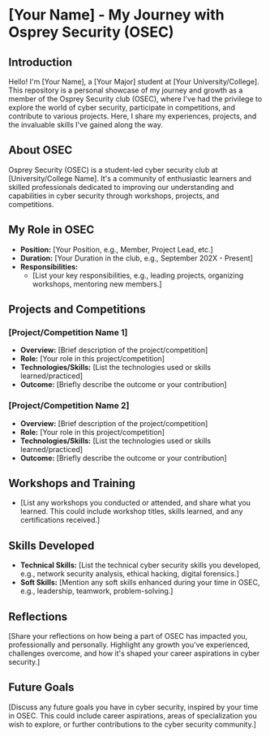 # [Your Name] - My Journey with Osprey Security (OSEC)

## Introduction

Hello! I'm [Your Name], a [Your Major] student at [Your University/College]. This repository is a personal showcase of my journey and growth as a member of the Osprey Security club (OSEC), where I've had the privilege to explore the world of cyber security, participate in competitions, and contribute to various projects. Here, I share my experiences, projects, and the invaluable skills I've gained along the way.

## About OSEC

Osprey Security (OSEC) is a student-led cyber security club at [University/College Name]. It's a community of enthusiastic learners and skilled professionals dedicated to improving our understanding and capabilities in cyber security through workshops, projects, and competitions.

## My Role in OSEC

- **Position:** [Your Position, e.g., Member, Project Lead, etc.]
- **Duration:** [Your Duration in the club, e.g., September 202X - Present]
- **Responsibilities:**
  - [List your key responsibilities, e.g., leading projects, organizing workshops, mentoring new members.]

## Projects and Competitions

### [Project/Competition Name 1]

- **Overview:** [Brief description of the project/competition]
- **Role:** [Your role in this project/competition]
- **Technologies/Skills:** [List the technologies used or skills learned/practiced]
- **Outcome:** [Briefly describe the outcome or your contribution]

### [Project/Competition Name 2]

- **Overview:** [Brief description of the project/competition]
- **Role:** [Your role in this project/competition]
- **Technologies/Skills:** [List the technologies used or skills learned/practiced]
- **Outcome:** [Briefly describe the outcome or your contribution]

## Workshops and Training

- [List any workshops you conducted or attended, and share what you learned. This could include workshop titles, skills learned, and any certifications received.]

## Skills Developed

- **Technical Skills:** [List the technical cyber security skills you developed, e.g., network security analysis, ethical hacking, digital forensics.]
- **Soft Skills:** [Mention any soft skills enhanced during your time in OSEC, e.g., leadership, teamwork, problem-solving.]

## Reflections

[Share your reflections on how being a part of OSEC has impacted you, professionally and personally. Highlight any growth you've experienced, challenges overcome, and how it's shaped your career aspirations in cyber security.]

## Future Goals

[Discuss any future goals you have in cyber security, inspired by your time in OSEC. This could include career aspirations, areas of specialization you wish to explore, or further contributions to the cyber security community.]
